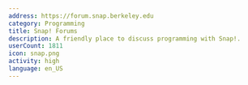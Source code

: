 ```yaml
---
address: https://forum.snap.berkeley.edu
category: Programming
title: Snap! Forums
description: A friendly place to discuss programming with Snap!.
userCount: 1811
icon: snap.png
activity: high
language: en_US
---
```

